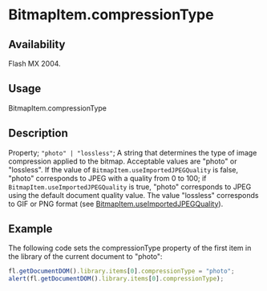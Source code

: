 # BitmapItem.compressionType

## Availability

Flash MX 2004.

## Usage

BitmapItem.compressionType

## Description

Property; `"photo" | "lossless"`; A string that determines the type of image compression applied to the bitmap. Acceptable values are "photo" or "lossless". If the value of `BitmapItem.useImportedJPEGQuality` is false, "photo" corresponds to JPEG with a quality from 0 to 100; if `BitmapItem.useImportedJPEGQuality` is true, "photo" corresponds to JPEG using the default document quality value. The value "lossless" corresponds to GIF or PNG format (see [BitmapItem.useImportedJPEGQuality](../BitmapItem_object/BitmapItem13.md)).

## Example

The following code sets the compressionType property of the first item in the library of the current document to "photo":

```javascript
fl.getDocumentDOM().library.items[0].compressionType = "photo";
alert(fl.getDocumentDOM().library.items[0].compressionType);
```
